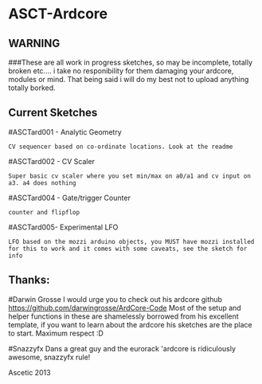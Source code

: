ASCT-Ardcore
============

## WARNING

###These are all work in progress sketches, so may be incomplete, totally broken etc.... i take no responibility for them damaging your ardcore, modules or mind. That being said i will do my best not to upload anything totally borked.


## Current Sketches

#ASCTard001 - Analytic Geometry

	CV sequencer based on co-ordinate locations. Look at the readme

#ASCTard002 - CV Scaler

	Super basic cv scaler where you set min/max on a0/a1 and cv input on a3. a4 does nothing

#ASCTard004 - Gate/trigger Counter

	counter and flipflop 

#ASCTard005- Experimental LFO

	LFO based on the mozzi arduino objects, you MUST have mozzi installed for this to work and it comes with some caveats, see the sketch for info


## Thanks:

#Darwin Grosse
	I would urge you to check out his ardcore github https://github.com/darwingrosse/ArdCore-Code
	Most of the setup and helper functions in these are shamelessly borrowed from his excellent template, if you want to learn about the ardcore his sketches are the place to start. Maximum respect :D

#Snazzyfx
	Dans a great guy and the eurorack 'ardcore is ridiculously awesome, snazzyfx rule! 

Ascetic 2013